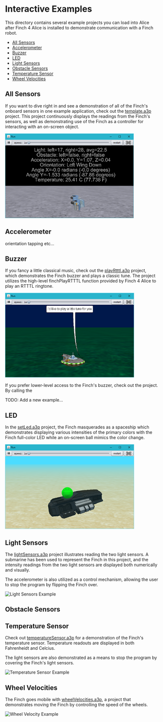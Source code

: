 
# Interactive Examples

This directory contains several example projects you can load into Alice after Finch 4 Alice is
installed to demonstrate communication with a Finch robot.

  - [All Sensors](#all-sensors)
  - [Accelerometer](#accelerometer)
  - [Buzzer](#buzzer)
  - [LED](#led)
  - [Light Sensors](#light-sensors)
  - [Obstacle Sensors](#obstacle-sensors)
  - [Temperature Sensor](#temperature-sensor)
  - [Wheel Velocities](#wheel-velocities)

## All Sensors

If you want to dive right in and see a demonstration of all of the Finch's onboard sensors in one
example application, check out the [template.a3p](template.a3p?raw=true) project.  This project
continuously displays the readings from the Finch's sensors, as well as demonstrating use of the
Finch as a controller for interacting with an on-screen object.

![Sensors Example](images/readme/template.png "All the Finch's sensors at once")


## Accelerometer

orientation
tapping
etc...


## Buzzer

If you fancy a little classical music, check out the [playRtttl.a3p](playRtttl.a3p?raw=true)
project, which demonstrates the Finch buzzer and plays a classic tune.  The project utilizes the
high-level finchPlayRTTTL function provided by Finch 4 Alice to play an RTTTL ringtone.

![Play RTTTL Example](images/readme/playRtttl.png "A UFO serenades you with a rendition of Greensleeves")

If you prefer lower-level access to the Finch's buzzer, check out the []() project.  By calling the 

TODO: Add a new example...



## LED

In the [setLed.a3p](setLed.a3p?raw=true) project, the Finch masquerades as a spaceship which
demonstrates displaying various intensities of the primary colors with the Finch full-color LED
while an on-screen ball mimics the color change.

![LED Example](images/readme/setLed.png "Demonstration of LED colors")


## Light Sensors

The [lightSensors.a3p](lightSensors.a3p?raw=true) project illustrates reading the two light sensors.
A submarine has been used to represent the Finch in this project, and the intensity readings from
the two light sensors are displayed both numerically and visually.

The accelerometer is also utilized as a control mechanism, allowing the user to stop the program by
flipping the Finch over.

![Light Sensors Example](images/readme/lightSensors.png "A submarine has been used to represent the
Finch in this project, and the intensity readings from the two light sensors are displayed both
numerically and visually.")


## Obstacle Sensors



## Temperature Sensor

Check out [temperatureSensor.a3p](temperatureSensor.a3p?raw=true) for a demonstration of the Finch's
temperature sensor.  Temperature readouts are displayed in both Fahrenheidt and Celcius.

The light sensors are also demonstrated as a means to stop the program by covering the Finch's
light sensors.

![Temperature Sensor Example](images/readme/temperatureSensor.png "A balmy day on the high seas
illustrates the Finch's temperature sensor")


## Wheel Velocities

The Finch goes mobile with [wheelVelocities.a3p](wheelVelocities.a3p?raw=true), a project that
demonstrates moving the Finch by controlling the speed of the wheels.

![Wheel Velocity Example](images/readme/wheelVelocities.png "A flashy red car shows off the Finch's
mobility")
